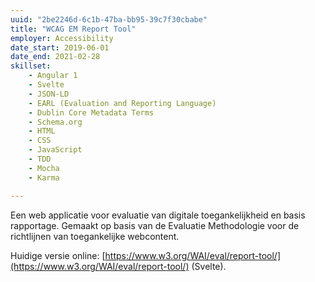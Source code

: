 ```yaml
---
uuid: "2be2246d-6c1b-47ba-bb95-39c7f30cbabe"
title: "WCAG EM Report Tool"
employer: Accessibility
date_start: 2019-06-01
date_end: 2021-02-28
skillset:
    - Angular 1
    - Svelte
    - JSON-LD
    - EARL (Evaluation and Reporting Language)
    - Dublin Core Metadata Terms
    - Schema.org
    - HTML
    - CSS
    - JavaScript
    - TDD
    - Mocha
    - Karma

---
```


Een web applicatie voor evaluatie van digitale toegankelijkheid en basis rapportage. Gemaakt op basis van de Evaluatie Methodologie voor de richtlijnen van toegankelijke webcontent.

Huidige versie online: [https://www.w3.org/WAI/eval/report-tool/](https://www.w3.org/WAI/eval/report-tool/) (Svelte).


